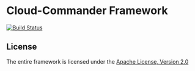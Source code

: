 # Cloud-Commander Framework

[![Build Status](https://travis-ci.org/cloudcommander/cloudcommander.svg?branch=master)](https://travis-ci.org/cloudcommander/cloudcommander)

## License
The entire framework is licensed under the [Apache License, Version 2.0](https://www.apache.org/licenses/LICENSE-2.0)